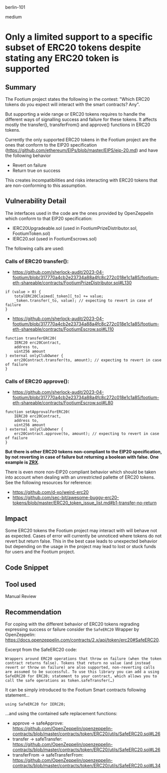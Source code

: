 berlin-101

medium

# Only a limited support to a specific subset of ERC20 tokens despite stating any ERC20 token is supported

## Summary

The Footium project states the following in the contest: "Which ERC20 tokens do you expect will interact with the smart contracts? Any".

But supporting a wide range or ERC20 tokens requires to handle the different ways of signalling success and failure for these tokens. It affects mostly the transfer(), transferFrom() and approve() functions in ERC20 tokens.

Currently the only supported ERC20 tokens in the Footium project are the ones that conform to the EIP20 specification (https://github.com/ethereum/EIPs/blob/master/EIPS/eip-20.md) and have the following behavior
- Revert on failure
- Return true on success

This creates incompatibilities and risks interacting with ERC20 tokens that are non-conforming to this assumption.

## Vulnerability Detail

The interfaces used in the code are the ones provided by OpenZeppelin which conform to that EIP20 specification:
- IERC20Upgradeable.sol (used in FootiumPrizeDistributor.sol, FootiumToken.sol)
- IERC20.sol (used in FootiumEscrows.sol)

The following calls are used:

### Calls of ERC20 transfer():
- https://github.com/sherlock-audit/2023-04-footium/blob/317770a4cb2e23734a88a4fc8c272c018e1c1a85/footium-eth-shareable/contracts/FootiumPrizeDistributor.sol#L130

```Solidity
if (value > 0) {
    totalERC20Claimed[_token][_to] += value;
    _token.transfer(_to, value); // expecting to revert in case of failure
}
```

- https://github.com/sherlock-audit/2023-04-footium/blob/317770a4cb2e23734a88a4fc8c272c018e1c1a85/footium-eth-shareable/contracts/FootiumEscrow.sol#L110

```Solidity
function transferERC20(
    IERC20 erc20Contract,
    address to,
    uint256 amount
) external onlyClubOwner {
    erc20Contract.transfer(to, amount); // expecting to revert in case of failure
}
```

### Calls of ERC20 approve():
- https://github.com/sherlock-audit/2023-04-footium/blob/317770a4cb2e23734a88a4fc8c272c018e1c1a85/footium-eth-shareable/contracts/FootiumEscrow.sol#L80

```Solidity
function setApprovalForERC20(
    IERC20 erc20Contract,
    address to,
    uint256 amount
) external onlyClubOwner {
    erc20Contract.approve(to, amount); // expecting to revert in case of failure
}
```

**But there is other ERC20 tokens non-compliant to the EIP20 specification, by not reverting in case of failure but returning a boolean with false. One example is [ZRX](https://etherscan.io/address/0xe41d2489571d322189246dafa5ebde1f4699f498#code)**.

There is even more non-EIP20 compliant behavior which should be taken into account when dealing with an unrestricted pallette of ERC20 tokens. See the following resources for reference:

- https://github.com/d-xo/weird-erc20
- https://github.com/sec-bit/awesome-buggy-erc20-tokens/blob/master/ERC20_token_issue_list.md#b1-transfer-no-return

## Impact

Some ERC20 tokens the Footium project may interact with will behave not as expected. Cases of error will currently be unnoticed where tokens do not revert but return false. This in the best case leads to unexpected behavior but depending on the usage in the project may lead to lost or stuck funds for users and the Footium project.

## Code Snippet

## Tool used

Manual Review

## Recommendation

For coping with the different behavior of ERC20 tokens regrading expressing success or failure consider the `SafeERC20` Wrapper by OpenZeppelin: https://docs.openzeppelin.com/contracts/2.x/api/token/erc20#SafeERC20. 

Excerpt from the SafeERC20 code:

`Wrappers around ERC20 operations that throw on failure (when the token contract returns false). Tokens that return no value (and instead revert or throw on failure) are also supported, non-reverting calls are assumed to be successful. To use this library you can add a using SafeERC20 for ERC20; statement to your contract, which allows you to call the safe operations as token.safeTransfer(…)`

It can be simply introduced to the Footium Smart contracts following statement...

```Solidity
using SafeERC20 for IERC20;
```

...and using the contained safe replacement functions:
- approve -> safeApprove: https://github.com/OpenZeppelin/openzeppelin-contracts/blob/master/contracts/token/ERC20/utils/SafeERC20.sol#L26
- transfer -> safeTransfer: https://github.com/OpenZeppelin/openzeppelin-contracts/blob/master/contracts/token/ERC20/utils/SafeERC20.sol#L26
- transferFrom -> safeTransferFrom: https://github.com/OpenZeppelin/openzeppelin-contracts/blob/master/contracts/token/ERC20/utils/SafeERC20.sol#L34


